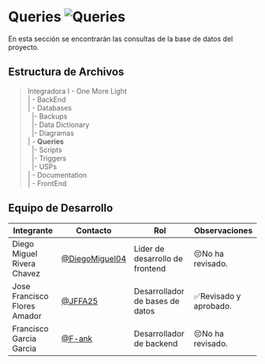 # Queries  ![Queries](https://img.shields.io/badge/MySQL-4479A1?style=for-the-badge&logo=mysql&logoColor=white)
En esta sección se encontrarán las consultas de la base de datos del proyecto.

## Estructura de Archivos

>Integradora I -  One More Light<br>
>| - BackEnd <br>
>| - Databases <br>
>&nbsp;&nbsp;|- Backups<br>
>&nbsp;&nbsp;|- Data Dictionary<br>
>&nbsp;&nbsp;|- Diagramas<br>
>| - **Queries**<br>
>&nbsp;&nbsp;|- Scripts<br>
>&nbsp;&nbsp;|- Triggers<br>
>&nbsp;&nbsp;|- USPs<br>
>| - Documentation<br>
>| - FrontEnd<br>

## Equipo de Desarrollo

|Integrante|Contacto|Rol|Observaciones|
|------------|--------|---|---|
|Diego Miguel Rivera Chavez|[@DiegoMiguel04](https://github.com/DiegoMiguel04)|Líder de desarrollo de frontend|😔No ha revisado.|
|Jose Francisco Flores Amador|[@JFFA25](https://github.com/JFFA25)|Desarrollador de bases de datos|✅Revisado y aprobado.|
|Francisco Garcia Garcia|[@F-ank](https://github.com/F-ank)|Desarrollador de backend|😔No ha revisado.|
